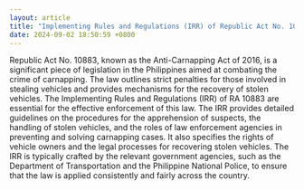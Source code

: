 ```yaml
---
layout: article
title: "Implementing Rules and Regulations (IRR) of Republic Act No. 10883 (Anti-Carnapping Act of 2016)"
date: 2024-09-02 18:50:59 +0800
---
```


<p>Republic Act No. 10883, known as the Anti-Carnapping Act of 2016, is a significant piece of legislation in the Philippines aimed at combating the crime of carnapping. The law outlines strict penalties for those involved in stealing vehicles and provides mechanisms for the recovery of stolen vehicles. The Implementing Rules and Regulations (IRR) of RA 10883 are essential for the effective enforcement of this law. The IRR provides detailed guidelines on the procedures for the apprehension of suspects, the handling of stolen vehicles, and the roles of law enforcement agencies in preventing and solving carnapping cases. It also specifies the rights of vehicle owners and the legal processes for recovering stolen vehicles. The IRR is typically crafted by the relevant government agencies, such as the Department of Transportation and the Philippine National Police, to ensure that the law is applied consistently and fairly across the country.</p>